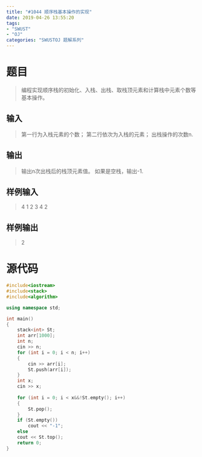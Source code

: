 ```yaml
---
title: "#1044 顺序栈基本操作的实现"
date: 2019-04-26 13:55:20
tags:
- "SWUST"
- "OJ"
categories: "SWUSTOJ 题解系列"
---
```


# 题目

> 编程实现顺序栈的初始化、入栈、出栈、取栈顶元素和计算栈中元素个数等基本操作。

<!-- more -->

## 输入

> 第一行为入栈元素的个数； 
> 第二行依次为入栈的元素； 
> 出栈操作的次数n.

## 输出

> 输出n次出栈后的栈顶元素值。
> 如果是空栈，输出-1.

## 样例输入

> 4
1 2 3 4
2

## 样例输出

> 2

# 源代码

```cpp
#include<iostream>
#include<stack>
#include<algorithm>

using namespace std;

int main()
{
	stack<int> St;
	int arr[1000];
	int n;
	cin >> n;
	for (int i = 0; i < n; i++)
	{
		cin >> arr[i];
		St.push(arr[i]);
	}
	int x;
	cin >> x;
	
	for (int i = 0; i < x&&!St.empty(); i++)
	{
		St.pop();
	}
	if (St.empty())
		cout << "-1";
	else
	cout << St.top();
	return 0;
}
```
